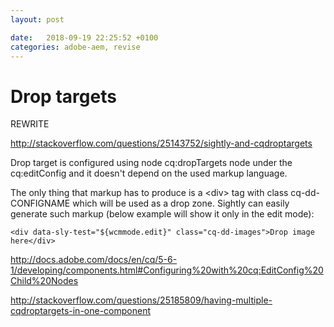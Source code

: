 ```yaml
---
layout: post

date:   2018-09-19 22:25:52 +0100
categories: adobe-aem, revise
---
```

Drop targets
============

REWRITE

<http://stackoverflow.com/questions/25143752/sightly-and-cqdroptargets>

Drop target is configured using node cq:dropTargets node under the
cq:editConfig and it doesn't depend on the used markup language.

The only thing that markup has to produce is a \<div\> tag with class
cq-dd-CONFIGNAME which will be used as a drop zone. Sightly can easily
generate such markup (below example will show it only in the edit mode):

    <div data-sly-test="${wcmmode.edit}" class="cq-dd-images">Drop image here</div>

<http://docs.adobe.com/docs/en/cq/5-6-1/developing/components.html#Configuring%20with%20cq:EditConfig%20Child%20Nodes>

<http://stackoverflow.com/questions/25185809/having-multiple-cqdroptargets-in-one-component>
